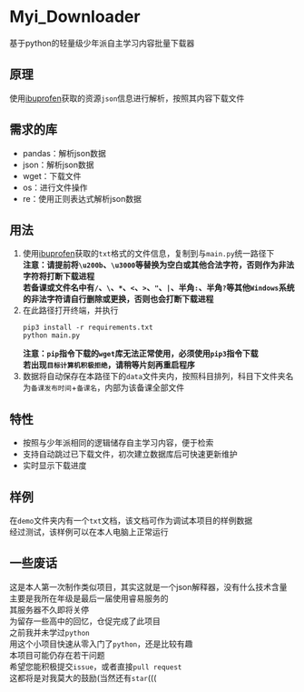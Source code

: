 # Myi_Downloader
基于python的轻量级少年派自主学习内容批量下载器
## 原理
使用[ibuprofen](https://github.com/Richard-Zheng/ibuprofen)获取的资源`json`信息进行解析，按照其内容下载文件
## 需求的库
* pandas：解析json数据
* json：解析json数据
* wget：下载文件
* os：进行文件操作
* re：使用正则表达式解析json数据
## 用法
1. 使用[ibuprofen](https://github.com/Richard-Zheng/ibuprofen)获取的`txt`格式的文件信息，复制到与`main.py`统一路径下  
   **注意：请提前将`\u200b`、`\u3000`等替换为空白或其他合法字符，否则作为非法字符将打断下载进程**  
           **若备课或文件名中有`/`、`\`、`*`、`<`、`>`、`"`、`|`、半角`:`、半角`?`等其他`Windows`系统的非法字符请自行删除或更换，否则也会打断下载进程**
3. 在此路径打开终端，并执行
   ```
   pip3 install -r requirements.txt
   python main.py
   ```
   **注意：`pip`指令下载的`wget`库无法正常使用，必须使用`pip3`指令下载**  
   **若出现`目标计算机积极拒绝`，请稍等片刻再重启程序**
5. 数据将自动保存在本路径下的`data`文件夹内，按照科目排列，科目下文件夹名为`备课发布时间`+`备课名`，内部为该备课全部文件
## 特性
* 按照与少年派相同的逻辑储存自主学习内容，便于检索
* 支持自动跳过已下载文件，初次建立数据库后可快速更新维护
* 实时显示下载进度
## 样例
在`demo`文件夹内有一个`txt`文档，该文档可作为调试本项目的样例数据  
经过测试，该样例可以在本人电脑上正常运行
## 一些废话
这是本人第一次制作类似项目，其实这就是一个json解释器，没有什么技术含量  
主要是我所在年级是最后一届使用睿易服务的  
其服务器不久即将关停  
为留存一些高中的回忆，仓促完成了此项目  
之前我并未学过`python`  
用这个小项目快速从零入门了`python`，还是比较有趣  
本项目可能仍存在若干问题  
希望您能积极提交`issue`，或者直接`pull request`  
这都将是对我莫大的鼓励(当然还有`star`(((

